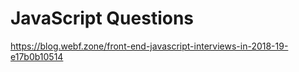 # JavaScript Questions


https://blog.webf.zone/front-end-javascript-interviews-in-2018-19-e17b0b10514
